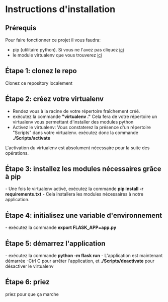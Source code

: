 <h1>Instructions d'installation</h1>

<h2>Prérequis</h2>

Pour faire fonctionner ce projet il vous faudra:
- pip (utilitaire python). Si vous ne l'avez pas cliquez <a target="_blank" href="https://pip.pypa.io/en/stable/installing/">ici</a>
- le module virtualenv que vous trouverez <a target="_blank" href="https://virtualenv.pypa.io/en/latest/installation/">ici</a>

<h2>Étape 1: clonez le repo</h2>

Clonez ce repository localement

<h2>Étape 2: créez votre virtualenv</h2>

- Rendez vous à la racine de votre répertoire fraîchement créé.
- exécutez la commande <strong>"virtualenv ."</strong> Cela fera de votre répertoire un virtualenv vous permettant d'installer des modules python
- Activez le virtualenv: Vous constaterez la présence d'un répertoire "Scripts" dans votre virtualenv. 
  exécutez donc la commande <strong>./Scripts/activate</strong>

L'activation du virtualenv est absolument nécessaire pour la suite des opérations.

<h2>Étape 3: installez les modules nécessaires grâce à pip</h2>
- Une fois le virtualenv activé, exécutez la commande <strong>pip install -r requirements.txt</strong>
- Cela installera les modules nécessaires à notre application.

<h2>Étape 4: initialisez une variable d'environnement</h2>
- exécutez la commande <strong>export FLASK_APP=app.py</strong>

<h2>Étape 5: démarrez l'application</h2>
- exécutez la commande <strong>python -m flask run</strong>
- L'application est maintenant démarrée
-Ctrl C pour arrêter l'application, et <strong>./Scripts/deactivate</strong> pour désactiver le virtualenv

<h2>Étape 6: priez</h2>
priez pour que ça marche


